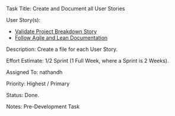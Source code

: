 Task Title: Create and Document all User Stories

User Story(s): 
 * [Validate Project Breakdown Story](../story_high_level_breakdown.md)
 * [Follow Agile and Lean Documentation](../story_follow_agile_lean.md)

Description: Create a file for each User Story. 

Effort Estimate: 1/2 Sprint (1 Full Week, where a Sprint is 2 Weeks).

Assigned To: nathandh

Priority: Highest / Primary

Status: Done.

Notes: Pre-Development Task